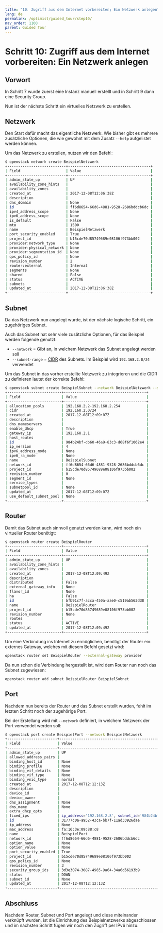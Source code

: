```yaml
---
title: "10: Zugriff aus dem Internet vorbereiten; Ein Netzwerk anlegen"
lang: de
permalink: /optimist/guided_tour/step10/
nav_order: 1100
parent: Guided Tour
---
```


Schritt 10: Zugriff aus dem Internet vorbereiten: Ein Netzwerk anlegen
======================================================================

Vorwort
-------

In Schritt 7 wurde zuerst eine Instanz manuell erstellt und in Schritt 9
dann eine Security Group.

Nun ist der nächste Schritt ein virtuelles Netzwerk zu erstellen.

Netzwerk
--------

Den Start dafür macht das eigentliche Netzwerk. Wie bisher gibt es
mehrere zusätzliche Optionen, die wie gewohnt mit dem Zusatz `--help`
aufgelistet werden können.

Um das Netzwerk zu erstellen, nutzen wir den Befehl:

```bash
$ openstack network create BeispielNetzwerk
+---------------------------+--------------------------------------+
| Field                     | Value                                |
+---------------------------+--------------------------------------+
| admin_state_up            | UP                                   |
| availability_zone_hints   |                                      |
| availability_zones        |                                      |
| created_at                | 2017-12-08T12:06:38Z                 |
| description               |                                      |
| dns_domain                | None                                 |
| id                        | ff6d8654-66d6-4881-9528-2686bddcb6dc |
| ipv4_address_scope        | None                                 |
| ipv6_address_scope        | None                                 |
| is_default                | False                                |
| mtu                       | 1500                                 |
| name                      | BeispielNetzwerk                     |
| port_security_enabled     | True                                 |
| project_id                | b15cde70d85749689e08106f973bb002     |
| provider:network_type     | None                                 |
| provider:physical_network | None                                 |
| provider:segmentation_id  | None                                 |
| qos_policy_id             | None                                 |
| revision_number           | 2                                    |
| router:external           | Internal                             |
| segments                  | None                                 |
| shared                    | False                                |
| status                    | ACTIVE                               |
| subnets                   |                                      |
| updated_at                | 2017-12-08T12:06:38Z                 |
+---------------------------+--------------------------------------+
```

Subnet
------

Da das Netzwerk nun angelegt wurde, ist der nächste logische Schritt,
ein zugehöriges Subnet.

Auch das Subnet hat sehr viele zusätzliche Optionen, für das Beispiel
werden folgende genutzt:

- `--network` = Gibt an, in welchem Netzwerk das Subnet angelegt
    werden soll
- `--subnet-range` =
    [CIDR](https://de.wikipedia.org/wiki/Classless_Inter-Domain_Routing)
    des Subnets. Im Beispiel wird `192.168.2.0/24` verwendet

Um das Subnet in das vorher erstellte Netzwerk zu integrieren und die
CIDR zu definieren lautet der korrekte Befehl:

```bash
$ openstack subnet create BeispielSubnet --network BeispielNetzwerk --subnet-range 192.168.2.0/24
+-------------------------+--------------------------------------+
| Field                   | Value                                |
+-------------------------+--------------------------------------+
| allocation_pools        | 192.168.2.2-192.168.2.254            |
| cidr                    | 192.168.2.0/24                       |
| created_at              | 2017-12-08T12:09:07Z                 |
| description             |                                      |
| dns_nameservers         |                                      |
| enable_dhcp             | True                                 |
| gateway_ip              | 192.168.2.1                          |
| host_routes             |                                      |
| id                      | 984b24bf-db60-46a9-83c3-d68f6f1062e4 |
| ip_version              | 4                                    |
| ipv6_address_mode       | None                                 |
| ipv6_ra_mode            | None                                 |
| name                    | BeispielSubnet                       |
| network_id              | ff6d8654-66d6-4881-9528-2686bddcb6dc |
| project_id              | b15cde70d85749689e08106f973bb002     |
| revision_number         | 0                                    |
| segment_id              | None                                 |
| service_types           |                                      |
| subnetpool_id           | None                                 |
| updated_at              | 2017-12-08T12:09:07Z                 |
| use_default_subnet_pool | None                                 |
+-------------------------+--------------------------------------+
```

Router
------

Damit das Subnet auch sinnvoll genutzt werden kann, wird noch ein virtueller
Router benötigt:

```bash
$ openstack router create BeispielRouter
+-------------------------+--------------------------------------+
| Field                   | Value                                |
+-------------------------+--------------------------------------+
| admin_state_up          | UP                                   |
| availability_zone_hints |                                      |
| availability_zones      |                                      |
| created_at              | 2017-12-08T12:09:49Z                 |
| description             |                                      |
| distributed             | False                                |
| external_gateway_info   | None                                 |
| flavor_id               | None                                 |
| ha                      | False                                |
| id                      | bfb91c7f-acca-450a-aae0-c519ab563d38 |
| name                    | BeispielRouter                       |
| project_id              | b15cde70d85749689e08106f973bb002     |
| revision_number         | None                                 |
| routes                  |                                      |
| status                  | ACTIVE                               |
| updated_at              | 2017-12-08T12:09:49Z                 |
+-------------------------+--------------------------------------+
```

Um eine Verbindung ins Internet zu ermöglichen, benötigt der Router ein
externes Gateway, welches mit diesem Befehl gesetzt wird:

```bash
openstack router set BeispielRouter --external-gateway provider
```

Da nun schon die Verbindung hergestellt ist, wird dem Router nun noch das
Subnet zugewiesen:

```bash
openstack router add subnet BeispielRouter BeispielSubnet
```

Port
----

Nachdem nun bereits der Router und das Subnet erstellt wurden, fehlt im
letzten Schritt noch der zugehörige Port.

Bei der Erstellung wird mit `--network` definiert, in welchem Netzwerk
der Port verwendet werden soll:

```bash
$ openstack port create BeispielPort --network BeispielNetzwerk
+-----------------------+----------------------------------------------------------------------------+
| Field                 | Value                                                                      |
+-----------------------+----------------------------------------------------------------------------+
| admin_state_up        | UP                                                                         |
| allowed_address_pairs |                                                                            |
| binding_host_id       | None                                                                       |
| binding_profile       | None                                                                       |
| binding_vif_details   | None                                                                       |
| binding_vif_type      | None                                                                       |
| binding_vnic_type     | normal                                                                     |
| created_at            | 2017-12-08T12:12:13Z                                                       |
| description           |                                                                            |
| device_id             |                                                                            |
| device_owner          |                                                                            |
| dns_assignment        | None                                                                       |
| dns_name              | None                                                                       |
| extra_dhcp_opts       |                                                                            |
| fixed_ips             | ip_address='192.168.2.8', subnet_id='984b24bf-db60-46a9-83c3-d68f6f1062e4' |
| id                    | 31777c0a-a952-43ca-bb7f-11ad33926dae                                       |
| ip_address            | None                                                                       |
| mac_address           | fa:16:3e:09:88:c8                                                          |
| name                  | BeispielPort                                                               |
| network_id            | ff6d8654-66d6-4881-9528-2686bddcb6dc                                       |
| option_name           | None                                                                       |
| option_value          | None                                                                       |
| port_security_enabled | True                                                                       |
| project_id            | b15cde70d85749689e08106f973bb002                                           |
| qos_policy_id         | None                                                                       |
| revision_number       | 3                                                                          |
| security_group_ids    | 3d3e3074-3087-4965-9a64-34a6d56193b9                                       |
| status                | DOWN                                                                       |
| subnet_id             | None                                                                       |
| updated_at            | 2017-12-08T12:12:13Z                                                       |
+-----------------------+----------------------------------------------------------------------------+
```

Abschluss
---------

Nachdem Router, Subnet und Port angelegt und diese miteinander verknüpft
wurden, ist die Einrichtung des Beispielnetzwerks abgeschlossen und im
nächsten Schritt fügen wir noch den Zugriff per IPv6 hinzu.
